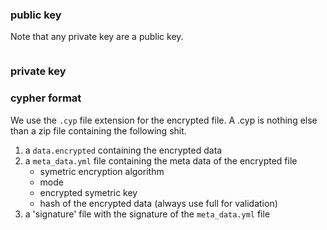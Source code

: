 
### public key
Note that any private key are a public key.

~~~

~~~

### private key




### cypher format

We use the `.cyp` file extension for the encrypted file.  A .cyp is nothing
else than a zip file containing the following shit.

1.  a `data.encrypted` containing the encrypted data
2.  a `meta_data.yml` file containing the meta data of the encrypted file
    *  symetric encryption algorithm
    *  mode
    *  encrypted symetric key
    *  hash of the encrypted data (always use full for validation)
3.  a 'signature' file with the signature of the `meta_data.yml` file